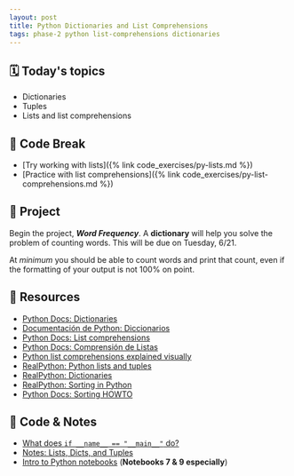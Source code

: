 ```yaml
---
layout: post
title: Python Dictionaries and List Comprehensions
tags: phase-2 python list-comprehensions dictionaries
---
```


## 🗓️ Today's topics

- Dictionaries
- Tuples
- Lists and list comprehensions

## 🐍 Code Break

- [Try working with lists]({% link code_exercises/py-lists.md %})
- [Practice with list comprehensions]({% link code_exercises/py-list-comprehensions.md %})

## 🎯 Project

Begin the project, **_Word Frequency_**. A **dictionary** will help you solve the problem of counting words. This will be due on Tuesday, 6/21.

At _minimum_ you should be able to count words and print that count, even if the formatting of your output is not 100% on point.

## 🔖 Resources

- [Python Docs: Dictionaries](https://docs.python.org/3/tutorial/datastructures.html#dictionaries)
- [Documentación de Python: Diccionarios](https://docs.python.org/es/3/tutorial/datastructures.html#dictionaries)
- [Python Docs: List comprehensions](https://docs.python.org/3/tutorial/datastructures.html#list-comprehensions)
- [Python Docs: Comprensión de Listas](https://docs.python.org/es/3/tutorial/datastructures.html#list-comprehensions)
- [Python list comprehensions explained visually](https://treyhunner.com/2015/12/python-list-comprehensions-now-in-color/)
- [RealPython: Python lists and tuples](https://realpython.com/python-lists-tuples/)
- [RealPython: Dictionaries](https://realpython.com/python-dicts/)
- [RealPython: Sorting in Python](https://realpython.com/python-sort/)
- [Python Docs: Sorting HOWTO](https://docs.python.org/3/howto/sorting.html#sortinghowto)

## 🦉 Code & Notes

- [What does `if __name__ == "__main__"` do?](https://github.com/momentumlearn/student-resources/blob/main/articles/pymain.md)
- [Notes: Lists, Dicts, and Tuples](https://github.com/Momentum-Team-13/notes/blob/main/py-lists-dicts-tuples.md)
- [Intro to Python notebooks](https://github.com/Momentum-Team-13/python-notebooks) (**Notebooks 7 & 9 especially**)
